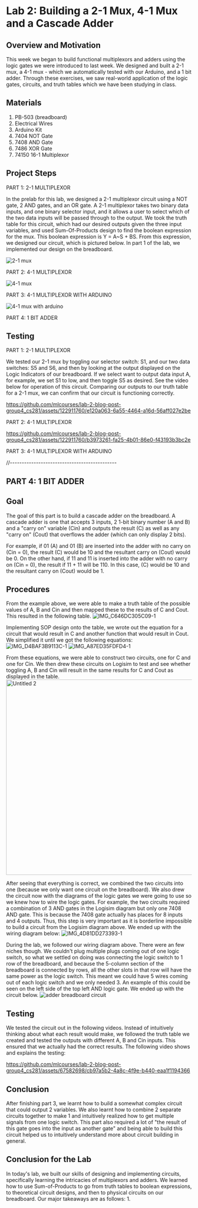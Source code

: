 # Lab 2: Building a 2-1 Mux, 4-1 Mux and a Cascade Adder

## Overview and Motivation
  This week we began to build functional multiplexors and adders using the logic gates we were introduced to last week. We designed and built a 2-1 mux, a 4-1 mux - which we automatically tested with our Arduino, and a 1 bit adder. Through these exercises, we saw real-world application of the logic gates, circuits, and truth tables which we have been studying in class.

## Materials
1. PB-503 (breadboard)
2. Electrical Wires
3. Arduino Kit
4. 7404 NOT Gate
5. 7408 AND Gate
6. 7486 XOR Gate
7. 74150 16-1 Multiplexor

## Project Steps

PART 1: 2-1 MULTIPLEXOR

  In the prelab for this lab, we designed a 2-1 multiplexor circuit using a NOT gate, 2 AND gates, and an OR gate. A 2-1 multiplexor takes two binary data inputs, and one binary selector input, and it allows a user to select which of the two data inputs will be passed through to the output. We took the truth table for this circuit, which had our desired outputs given the three input variables, and used Sum-Of-Products design to find the boolean expression for the mux. This boolean expression is Y = A~S + BS. From this expression, we designed our circuit, which is pictured below. In part 1 of the lab, we implemented our design on the breadboard. 

![2-1 mux](https://github.com/mlcourses/lab-2-blog-post-group4_cs281/assets/122911760/c4931388-ec7f-46b2-a49d-eba6b3520ddb)


PART 2: 4-1 MULTIPLEXOR

![4-1 mux](https://github.com/mlcourses/lab-2-blog-post-group4_cs281/assets/122911760/46da525f-e531-4190-be3d-6eb435282c94)

PART 3: 4-1 MULTIPLEXOR WITH ARDUINO

![4-1 mux with arduino](https://github.com/mlcourses/lab-2-blog-post-group4_cs281/assets/122911760/62e628fd-a5b7-43b3-94f1-a57cc87ff0fd)

PART 4: 1 BIT ADDER

## Testing

PART 1: 2-1 MULTIPLEXOR

  We tested our 2-1 mux by toggling our selector switch: S1, and our two data switches: S5 and S6, and then by looking at the output displayed on the Logic Indicators of our breadboard. If we select want to output data input A, for example, we set S1 to low, and then toggle S5 as desired. See the video below for operation of this circuit. Comparing our outputs to our truth table for a 2-1 mux, we can confirm that our circuit is functioning correctly. 

https://github.com/mlcourses/lab-2-blog-post-group4_cs281/assets/122911760/e120a063-6a55-4464-a16d-56aff027e2be

PART 2: 4-1 MULTIPLEXOR

https://github.com/mlcourses/lab-2-blog-post-group4_cs281/assets/122911760/b3973261-fa25-4b01-86e0-f43193b3bc2e

PART 3: 4-1 MULTIPLEXOR WITH ARDUINO

//---------------------------------------------

## PART 4: 1 BIT ADDER
## Goal
The goal of this part is to build a cascade adder on the breadboard. A cascade adder is one that accepts 3 inputs, 2 1-bit binary number (A and B) and a "carry on" variable (Cin) and outputs the result (C) as well as any "carry on" (Cout) that overflows the adder (which can only display 2 bits). 

For example, if 01 (A) and 01 (B) are inserted into the adder with no carry on (Cin = 0), the result (C) would be 10 and the resultant carry on (Cout) would be 0. On the other hand, if 11 and 11 is inserted into the adder with no carry on (Cin = 0), the result if 11 + 11 will be 110. In this case, (C) would be 10 and the resultant carry on (Cout) would be 1.

## Procedures
From the example above, we were able to make a truth table of the possible values of A, B and Cin and then mapped these to the results of C and Cout. This resulted in the following table.
![IMG_C646DC305C09-1](https://github.com/mlcourses/lab-2-blog-post-group4_cs281/assets/67582698/b80024d9-0865-4a9e-b77e-dee7584174b3)

Implementing SOP design onto the table, we wrote out the equation for a circuit that would result in C and another function that would result in Cout. We simplified it until we got the following equations:
![IMG_D4BAF3B9113C-1](https://github.com/mlcourses/lab-2-blog-post-group4_cs281/assets/67582698/e5c96602-901f-45b8-a353-f8ec64e248bf)
![IMG_A87ED35FDFD4-1](https://github.com/mlcourses/lab-2-blog-post-group4_cs281/assets/67582698/0350bd28-9204-45d1-9df3-fee995484d89)

From these equations, we were able to construct two circuits, one for C and one for Cin. We then drew these circuits on Logisim to test and see whether toggling A, B and Cin will result in the same results for C and Cout as displayed in the table.
<img width="530" alt="Untitled 2" src="https://github.com/mlcourses/lab-2-blog-post-group4_cs281/assets/67582698/d50a2fab-8945-42b2-a6b1-8c12c7e8d37c">


After seeing that everything is correct, we combined the two circuits into one (because we only want one circuit on the breadboard). We also drew the circuit now with the diagrams of the logic gates we were going to use so we knew how to wire the logic gates. For example, the two circuits required a combination of 3 AND gates in the Logisim diagram but only one 7408 AND gate. This is because the 7408 gate actually has places for 8 inputs and 4 outputs. Thus, this step is very important as it is borderline impossible to build a circuit from the Logisim diagram above. We ended up with the wiring diagram below:
![IMG_4D81DD273393-1](https://github.com/mlcourses/lab-2-blog-post-group4_cs281/assets/67582698/813e4205-056e-46d3-9f04-e55643230005)

During the lab, we followed our wiring diagram above. There were an few niches though. We couldn't plug multiple plugs coming out of one logic switch, so what we settled on doing was connecting the logic switch to 1 row of the breadboard, and because the 5-column section of the breadboard is connected by rows, all the other slots in that row will have the same power as the logic switch. This meant we could have 5 wires coming out of each logic switch and we only needed 3. An example of this could be seen on the left side of the top left AND logic gate. We ended up with the circuit below.
![adder breadboard circuit](https://github.com/mlcourses/lab-2-blog-post-group4_cs281/assets/67582698/68cf7d65-4425-44d4-aef8-715a0543186e)

## Testing
We tested the circuit out in the following videos. Instead of intuitively thinking about what each result would make, we followed the truth table we created and tested the outputs with different A, B and Cin inputs. This ensured that we actually had the correct results. The following video shows and explains the testing:

https://github.com/mlcourses/lab-2-blog-post-group4_cs281/assets/67582698/cb97a5b2-4a8c-4f9e-b440-eaa1f1194366

## Conclusion
After finishing part 3, we learnt how to build a somewhat complex circuit that could output 2 variables. We also learnt how to combine 2 separate circuits together to make 1 and intuitively realized how to get multiple signals from one logic switch. This part also required a lot of "the result of this gate goes into the input as another gate" and being able to build this circuit helped us to intuitively understand more about circuit building in general.

## Conclusion for the Lab

In today's lab, we built our skills of designing and implementing circuits, specifically learning the intricacies of multiplexors and adders. We learned how to use Sum-of-Products to go from truth tables to boolean expressions, to theoretical circuit designs, and then to physical circuits on our breadboard. Our major takeaways are as follows: 
1. 

